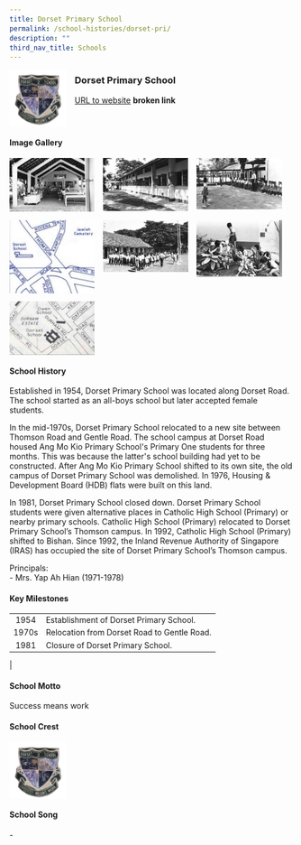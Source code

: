```yaml
---
title: Dorset Primary School
permalink: /school-histories/dorset-pri/
description: ""
third_nav_title: Schools
---
```

<img src="/images/dorsetpri1.png" style="width:20%;margin-right:15px;" align = "left">

### **Dorset Primary School**
[URL to website](https://academyofsingaporeteachers.moe.edu.sg/moehc/school-histories/school/-) **broken link**

<br clear="left">

#### **Image Gallery**

<p><a href="https://d1yxymztqoj7qn.amplifyapp.com/images/dorsetpri2.jpg">  
<img src="/images/dorsetpri2.jpg" style="width:30%;margin-right:15px;" align = "left">
</a></p>

<p><a href="https://d1yxymztqoj7qn.amplifyapp.com/images/dorsetpri3.jpg">  
<img src="/images/dorsetpri3.jpg" style="width:30%;margin-right:15px;" align = "left">
</a></p>

<p><a href="https://d1yxymztqoj7qn.amplifyapp.com/images/dorsetpri4.jpg">  
<img src="/images/dorsetpri4.jpg" style="width:30%;margin-right:15px;" align = "left">
</a></p>

<br clear="left">

<p><a href="https://d1yxymztqoj7qn.amplifyapp.com/images/dorsetpri5.jpg">  
<img src="/images/dorsetpri5.jpg" style="width:30%;margin-right:15px;" align = "left">
</a></p>

<p><a href="https://d1yxymztqoj7qn.amplifyapp.com/images/dorsetpri6.jpg">  
<img src="/images/dorsetpri6.jpg" style="width:30%;margin-right:15px;" align = "left">
</a></p>

<p><a href="https://d1yxymztqoj7qn.amplifyapp.com/images/dorsetpri7.jpg">  
<img src="/images/dorsetpri7.jpg" style="width:30%;margin-right:15px;" align = "left">
</a></p>

<br clear="left">

<p><a href="https://d1yxymztqoj7qn.amplifyapp.com/images/dorsetpri8.jpg">  
<img src="/images/dorsetpri8.jpg" style="width:30%;margin-right:15px;" align = "left">
</a></p>

<br clear="left">

#### **School History**
Established in 1954, Dorset Primary School was located along Dorset Road. The school started as an all-boys school but later accepted female students.  
  
In the mid-1970s, Dorset Primary School relocated to a new site between Thomson Road and Gentle Road. The school campus at Dorset Road housed Ang Mo Kio Primary School's Primary One students for three months. This was because the latter's school building had yet to be constructed. After Ang Mo Kio Primary School shifted to its own site, the old campus of Dorset Primary School was demolished. In 1976, Housing & Development Board (HDB) flats were built on this land.  
  
In 1981, Dorset Primary School closed down. Dorset Primary School students were given alternative places in Catholic High School (Primary) or nearby primary schools. Catholic High School (Primary) relocated to Dorset Primary School’s Thomson campus. In 1992, Catholic High School (Primary) shifted to Bishan. Since 1992, the Inland Revenue Authority of Singapore (IRAS) has occupied the site of Dorset Primary School’s Thomson campus.

Principals:<br>
\- Mrs. Yap Ah Hian (1971-1978)

#### **Key Milestones**

|  |  |
|:---:|---|
| 1954 | Establishment of Dorset Primary School. |
| 1970s | Relocation from Dorset Road to Gentle Road. |
| 1981 | Closure of Dorset Primary School. |
|

#### **School Motto**
Success means work

#### **School Crest**
<img src="/images/dorsetpri1.png" style="width:20%;margin-right:15px;" align = "left">

<br clear="left">

#### **School Song**
\-